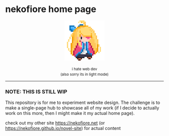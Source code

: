 # nekofiore home page

<p align="center">
  <img src="src/assets/favicon.png" height="128px" width="auto"/>
</p>

<center><small>i hate web dev</small></center>
<center><small>(also sorry its in light mode)</small></center>

--- 

### **NOTE: THIS IS STILL WIP**

This repository is for me to experiment website design. The challenge is to make a single-page hub to showcase all of my work (if I decide to actually work on this more, then I might make it my actual home page).

check out my other site https://nekofiore.net (or https://nekofiore.github.io/novel-site) for actual content
